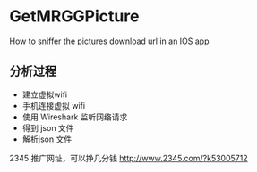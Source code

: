# GetMRGGPicture
<p>How to sniffer the pictures download url in an IOS app</p>

<h2>分析过程</h2>
<ul>
<li>建立虚拟wifi</li>
<li>手机连接虚拟 wifi</li>
<li>使用 Wireshark 监听网络请求</li>
<li>得到 json 文件</li>
<li>解析json 文件</li>
</ul>


2345 推广网址，可以挣几分钱 
http://www.2345.com/?k53005712
